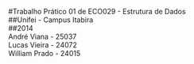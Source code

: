 #Trabalho Prático 01 de ECO029 - Estrutura de Dados
<br/>
##Unifei - Campus Itabira
<br/>
##2014
<br/>
André Viana   - 25037
<br/>
Lucas Vieira  - 24072
<br/>
William Prado - 24015
<br/>

